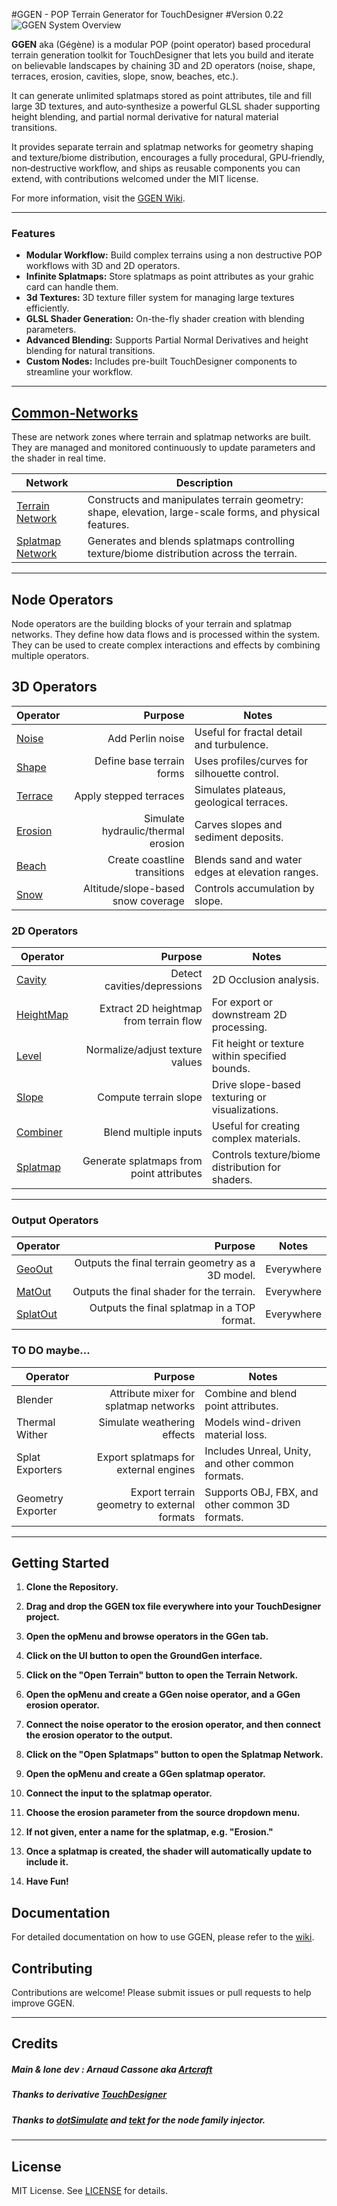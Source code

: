﻿#GGEN - POP Terrain Generator for TouchDesigner
#Version 0.22
![GGEN System Overview](Assets/System/GGen_alpha.png)

**GGEN** aka (Gégène) is a modular POP (point operator) based procedural terrain generation toolkit for TouchDesigner that lets you build and iterate on believable landscapes by chaining 3D and 2D operators (noise, shape, terraces, erosion, cavities, slope, snow, beaches, etc.).

It can generate unlimited splatmaps stored as point attributes, tile and fill large 3D textures, and auto‑synthesize a powerful GLSL shader supporting height blending, and partial normal derivative for natural material transitions.

It provides separate terrain and splatmap networks for geometry shaping and texture/biome distribution, encourages a fully procedural, GPU‑friendly, non‑destructive workflow, and ships as reusable components you can extend, with contributions welcomed under the MIT license.

For more information, visit the [GGEN Wiki](https://github.com/CraftKontrol/GroundGen/wiki).

---

### Features

- **Modular Workflow:** Build complex terrains using a non destructive POP workflows with 3D and 2D operators.
- **Infinite Splatmaps:** Store splatmaps as point attributes as your grahic card can handle them.
- **3d Textures:** 3D texture filler system for managing large textures efficiently.
- **GLSL Shader Generation:** On-the-fly shader creation with blending parameters.
- **Advanced Blending:** Supports Partial Normal Derivatives and height blending for natural transitions.
- **Custom Nodes:** Includes pre-built TouchDesigner components to streamline your workflow.

---

## [Common-Networks](https://github.com/CraftKontrol/GroundGen/wiki/Common-Networks)

These are network zones where terrain and splatmap networks are built. They are managed and monitored continuously to update parameters and the shader in real time.

| Network | Description |
|---|---|
| [Terrain Network](https://github.com/CraftKontrol/GroundGen/wiki/Terrain-Network) | Constructs and manipulates terrain geometry: shape, elevation, large-scale forms, and physical features. |
| [Splatmap Network](https://github.com/CraftKontrol/GroundGen/wiki/Splatmap-Network) | Generates and blends splatmaps controlling texture/biome distribution across the terrain. |

---

## Node Operators

Node operators are the building blocks of your terrain and splatmap networks. They define how data flows and is processed within the system. They can be used to create complex interactions and effects by combining multiple operators.

## 3D Operators

| Operator | Purpose | Notes |
|---|---:|---|
| [Noise](https://github.com/CraftKontrol/GroundGen/wiki/Noise) | Add Perlin noise | Useful for fractal detail and turbulence. |
| [Shape](https://github.com/CraftKontrol/GroundGen/wiki/Shape) | Define base terrain forms | Uses profiles/curves for silhouette control. |
| [Terrace](https://github.com/CraftKontrol/GroundGen/wiki/Terrace) | Apply stepped terraces | Simulates plateaus, geological terraces. |
| [Erosion](https://github.com/CraftKontrol/GroundGen/wiki/Erosion) | Simulate hydraulic/thermal erosion | Carves slopes and sediment deposits. |
| [Beach](https://github.com/CraftKontrol/GroundGen/wiki/Beach) | Create coastline transitions | Blends sand and water edges at elevation ranges. |
| [Snow](https://github.com/CraftKontrol/GroundGen/wiki/Snow) | Altitude/slope-based snow coverage | Controls accumulation by slope. |

### 2D Operators

| Operator | Purpose | Notes |
|---|---:|---|
| [Cavity](https://github.com/CraftKontrol/GroundGen/wiki/Cavity) | Detect cavities/depressions | 2D Occlusion analysis. |
| [HeightMap](https://github.com/CraftKontrol/GroundGen/wiki/HeightMap) | Extract 2D heightmap from terrain flow | For export or downstream 2D processing. |
| [Level](https://github.com/CraftKontrol/GroundGen/wiki/Level) | Normalize/adjust texture values | Fit height or texture within specified bounds. |
| [Slope](https://github.com/CraftKontrol/GroundGen/wiki/Slope) | Compute terrain slope | Drive slope-based texturing or visualizations. |
| [Combiner](https://github.com/CraftKontrol/GroundGen/wiki/Combiner) | Blend multiple inputs | Useful for creating complex materials. |
| [Splatmap](https://github.com/CraftKontrol/GroundGen/wiki/Splatmap) | Generate splatmaps from point attributes | Controls texture/biome distribution for shaders. |
---


### Output Operators

| Operator | Purpose | Notes |
|---|---:|---|
| [GeoOut](https://github.com/CraftKontrol/GroundGen/wiki/GeoOut) | Outputs the final terrain geometry as a 3D model.                                   | Everywhere       |
| [MatOut](https://github.com/CraftKontrol/GroundGen/wiki/MatOut) | Outputs the final shader for the terrain.                                          | Everywhere      |
| [SplatOut](https://github.com/CraftKontrol/GroundGen/wiki/SplatOut) | Outputs the final splatmap in a TOP format.                                         | Everywhere      |

### TO DO maybe...

| Operator | Purpose | Notes |
|---|---:|---|
| Blender | Attribute mixer for splatmap networks | Combine and blend point attributes. |
| Thermal Wither | Simulate weathering effects | Models wind-driven material loss. |
| Splat Exporters | Export splatmaps for external engines | Includes Unreal, Unity, and other common formats. |
| Geometry Exporter | Export terrain geometry to external formats | Supports OBJ, FBX, and other common 3D formats. |
---


## Getting Started

1. **Clone the Repository.**

2. **Drag and drop the GGEN tox file everywhere into your TouchDesigner project.**

3. **Open the opMenu and browse operators in the GGen tab.**

4. **Click on the UI button to open the GroundGen interface.**

5. **Click on the "Open Terrain" button to open the Terrain Network.**

6. **Open the opMenu and create a GGen noise operator, and a GGen erosion operator.**

7. **Connect the noise operator to the erosion operator, and then connect the erosion operator to the output.**

8. **Click on the "Open Splatmaps" button to open the Splatmap Network.**

9. **Open the opMenu and create a GGen splatmap operator.**

10. **Connect the input to the splatmap operator.**

11. **Choose the erosion parameter from the source dropdown menu.**

12. **If not given, enter a name for the splatmap, e.g. "Erosion."**

13. **Once a splatmap is created, the shader will automatically update to include it.**

14. **Have Fun!**


## Documentation

For detailed documentation on how to use GGEN, please refer to the [wiki](https://github.com/CraftKontrol/GroundGen/wiki).

## Contributing

Contributions are welcome! Please submit issues or pull requests to help improve GGEN.

---

## Credits

##### Main & lone dev : Arnaud Cassone aka [Artcraft](https://www.artcraft-zone.com)
##### Thanks to derivative [TouchDesigner](https://derivative.ca/)
##### Thanks to [dotSimulate](https://www.dotsimulate.com/) and [tekt](https://www.patreon.com/posts/raytk-t3d-109418194) for the node family injector.
---

## License

MIT License. See [LICENSE](LICENSE) for details.